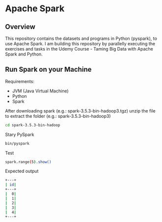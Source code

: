 # Apache Spark

## Overview

This repository contains the datasets and programs in Python (pyspark), to use Apache Spark.
I am building this repository by parallelly executing the exercises and tasks in the Udemy Course - Taming Big Data with Apache Spark and Python.

## Run Spark on your Machine

Requirements: 
- JVM (Java Virtual Machine)
- Python
- Spark

After downloading spark (e.g.: spark-3.5.3-bin-hadoop3.tgz) unzip the file to extract the folder (e.g.: spark-3.5.3-bin-hadoop3)

```bash
cd spark-3.5.3-bin-hadoop
```

Stary PySpark

```bash
bin/pyspark
```

Test

```bash
spark.range(5).show()
```
Expected output

```bash
+---+
| id|
+---+
|  0|
|  1|
|  2|
|  3|
|  4|
+---+
```
